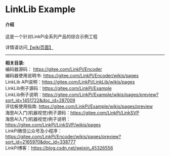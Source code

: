# LinkLib Example

#### 介绍
这是一个针对LinkPi全系列产品的综合示例工程

详情请访问[【wiki页面】](https://gitee.com/LinkPi/Example/wikis/pages)

---
**相关目录:**  
编码器源码： https://gitee.com/LinkPi/Encoder  
编码器使用说明书: https://gitee.com/LinkPi/Encoder/wikis/pages  
LinkLib API说明：https://gitee.com/LinkPi/LinkLib/wikis/pages  
LinkLib例子源码：https://gitee.com/LinkPi/Example  
LinkLib例子说明：https://gitee.com/LinkPi/Example/wikis/pages/preview?sort_id=1451722&doc_id=287009  
评估板使用指南: https://gitee.com/LinkPi/Example/wikis/pages/preview  
海思AI入门(机器视觉)例子源码：https://gitee.com/LinkPi/LinkSVP  
海思AI入门(机器视觉)例子说明：https://gitee.com/LinkPi/LinkSVP/wikis/pages  
LinkPi微信公众号及小程序：https://gitee.com/LinkPi/Encoder/wikis/pages/preview?sort_id=2165970&doc_id=338777  
LinkPi博客：https://blog.csdn.net/weixin_45326556  

